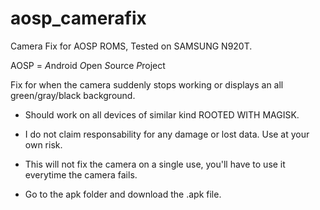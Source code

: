 # aosp_camerafix

Camera Fix for AOSP ROMS, Tested on SAMSUNG N920T.

AOSP = *A*ndroid *O*pen *S*ource *P*roject

Fix for when the camera suddenly stops working or displays an all green/gray/black background. 

 - Should work on all devices of similar kind ROOTED WITH MAGISK.

 - I do not claim responsability for any damage or lost data. Use at your own risk.

 - This will not fix the camera on a single use, you'll have to use it everytime the camera fails.

 - Go to the apk folder and download the .apk file.
